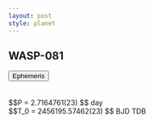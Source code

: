```yaml
---
layout: post
style: planet
---
```

<script src="../js/planets.js"></script>

## WASP-081

<!-- Tab links -->
<div class="tab">
<button class="tablinks" onclick="openCity(event, 'Ephemeris')">Ephemeris</button>
</div>

<!-- Tab content -->
<div id="Ephemeris" class="tabcontent" markdown="1">
<br/><br/>
$$P = 2.7164761(23) $$ day <br/>
$$T_0 = 2456195.57462(23) $$ BJD TDB
<br/><br/>
<br/><br/>
</div>



<script src="../js/tabs.js"></script>


